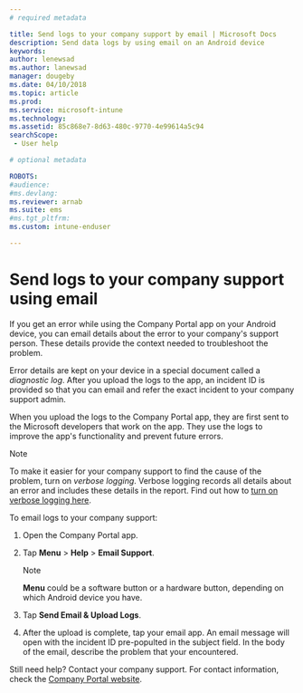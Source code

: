 ```yaml
---
# required metadata

title: Send logs to your company support by email | Microsoft Docs
description: Send data logs by using email on an Android device
keywords:
author: lenewsad
ms.author: lanewsad
manager: dougeby
ms.date: 04/10/2018
ms.topic: article
ms.prod:
ms.service: microsoft-intune
ms.technology:
ms.assetid: 85c868e7-8d63-480c-9770-4e99614a5c94
searchScope:
 - User help

# optional metadata

ROBOTS:  
#audience:
#ms.devlang:
ms.reviewer: arnab
ms.suite: ems
#ms.tgt_pltfrm:
ms.custom: intune-enduser

---
```



# Send logs to your company support using email

If you get an error while using the Company Portal app on your Android device, you can email details about the error to your company's support person. These details provide the context needed to troubleshoot the problem. 

Error details are kept on your device in a special document called a _diagnostic log_. After you upload the logs to the app, an incident ID is provided so that you can email and refer the exact incident to your company support admin. 

When you upload the logs to the Company Portal app, they are first sent to the Microsoft developers that work on the app. They use the logs to improve the app's functionality and prevent future errors.

> [!Note]
> To make it easier for your company support to find the cause of the problem, turn on _verbose logging_. Verbose logging records all details about an error and includes these details in the report. Find out how to [turn on verbose logging here](use-verbose-logging-to-help-your-it-administrator-fix-device-issues-android.md).

To email logs to your company support:

1.  Open the Company Portal app.

2.  Tap **Menu** >  **Help** > **Email Support**.

	> [!NOTE]
	> **Menu** could be a software button or a hardware button, depending on which Android device you have.

3.  Tap **Send Email & Upload Logs**.
4.  After the upload is complete, tap your email app. An email message will open with the incident ID pre-populted in the subject field. In the body of the email, describe the problem that your encountered.

Still need help? Contact your company support. For contact information, check the [Company Portal website](https://portal.manage.microsoft.com#HelpDeskDialog).
